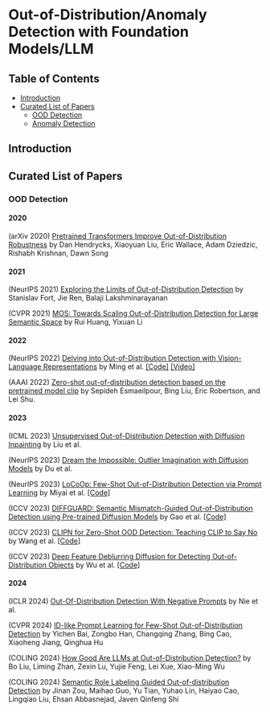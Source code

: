 # Out-of-Distribution/Anomaly Detection with Foundation Models/LLM
## Table of Contents

- [Introduction](#introduction)
- [Curated List of Papers](#curated-list-of-papers)
  - [OOD Detection](#ood-detection)
  - [Anomaly Detection](#anomaly-detection)

## Introduction

## Curated List of Papers

### OOD Detection

#### 2020
(arXiv 2020) [Pretrained Transformers Improve Out-of-Distribution Robustness](https://arxiv.org/pdf/2004.06100) by Dan Hendrycks, Xiaoyuan Liu, Eric Wallace, Adam Dziedzic, Rishabh Krishnan, Dawn Song

#### 2021
(NeurIPS 2021) [Exploring the Limits of Out-of-Distribution Detection](https://arxiv.org/pdf/2106.03004) by Stanislav Fort, Jie Ren, Balaji Lakshminarayanan

(CVPR 2021) [MOS: Towards Scaling Out-of-Distribution Detection for Large Semantic Space](https://arxiv.org/pdf/2105.01879) by Rui Huang, Yixuan Li

#### 2022
(NeurIPS 2022) [Delving into Out-of-Distribution Detection with Vision-Language Representations](https://arxiv.org/pdf/2211.13445.pdf) by Ming et al. [[Code]](https://github.com/deeplearning-wisc/MCM) [[Video]](https://www.youtube.com/watch?v=ZZlxBgGalVA)

(AAAI 2022) [Zero-shot out-of-distribution detection based on the pretrained model clip](https://arxiv.org/pdf/2109.02748) by Sepideh Esmaeilpour, Bing Liu, Eric Robertson, and Lei Shu.

#### 2023
(ICML 2023) [Unsupervised Out-of-Distribution Detection with Diffusion Inpainting](https://arxiv.org/pdf/2302.10326) by Liu et al.

(NeurIPS 2023) [Dream the Impossible: Outlier Imagination with Diffusion Models](https://arxiv.org/pdf/2309.13415) by Du et al.

(NeurIPS 2023) [LoCoOp: Few-Shot Out-of-Distribution Detection via Prompt Learning](https://arxiv.org/pdf/2306.01293) by Miyai et al. [[Code]](https://github.com/AtsuMiyai/LoCoOp)

(ICCV 2023) [DIFFGUARD: Semantic Mismatch-Guided Out-of-Distribution Detection using Pre-trained Diffusion Models](https://openaccess.thecvf.com/content/ICCV2023/papers/Gao_DIFFGUARD_Semantic_Mismatch-Guided_Out-of-Distribution_Detection_Using_Pre-Trained_Diffusion_Models_ICCV_2023_paper.pdf) by Gao et al. [[Code]](https://github.com/cure-lab/DiffGuard)

(ICCV 2023) [CLIPN for Zero-Shot OOD Detection: Teaching CLIP to Say No](https://arxiv.org/pdf/2308.12213) by Wang et al. [[Code]](https://github.com/xmed-lab/CLIPN)

(ICCV 2023) [Deep Feature Deblurring Diffusion for Detecting Out-of-Distribution Objects](https://openaccess.thecvf.com/content/ICCV2023/papers/Wu_Deep_Feature_Deblurring_Diffusion_for_Detecting_Out-of-Distribution_Objects_ICCV_2023_paper.pdf) by Wu et al. [[Code]](https://github.com/AmingWu/DFDD-OOD)

#### 2024
(ICLR 2024) [Out-Of-Distribution Detection With Negative Prompts](https://openreview.net/pdf?id=nanyAujl6e) by Nie et al.

(CVPR 2024) [ID-like Prompt Learning for Few-Shot Out-of-Distribution Detection](https://arxiv.org/pdf/2311.15243) by Yichen Bai, Zongbo Han, Changqing Zhang, Bing Cao, Xiaoheng Jiang, Qinghua Hu

(COLING 2024) [How Good Are LLMs at Out-of-Distribution Detection?](https://arxiv.org/pdf/2308.10261) by Bo Liu, Liming Zhan, Zexin Lu, Yujie Feng, Lei Xue, Xiao-Ming Wu

(COLING 2024) [Semantic Role Labeling Guided Out-of-distribution Detection](https://arxiv.org/pdf/2305.18026) by Jinan Zou, Maihao Guo, Yu Tian, Yuhao Lin, Haiyao Cao, Lingqiao Liu, Ehsan Abbasnejad, Javen Qinfeng Shi
 
